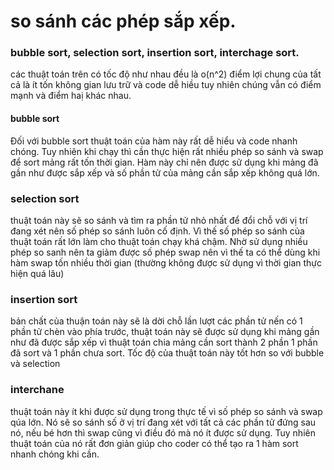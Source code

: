 # so sánh các phép sắp xếp.

### bubble sort, selection sort, insertion sort, interchage sort.

các thuật toán trên có tốc độ như nhau đều là o(n^2) điểm lợi chung của tất cả là ít tốn không gian lưu trữ và code dễ hiều tuy nhiên chúng vẫn có điểm mạnh và điểm haị khác nhau.

#### bubble sort

Đối với bubble sort thuật toán của hàm này rất dễ hiểu và code nhanh chóng. Tuy nhiên khi chạy thì cần thực hiện rất nhiều phép so sánh và swap để sort mảng rất tốn thời gian. 
Hàm này chỉ nên được sử dụng khi mảng đã gần như được sắp xếp và số phần tử của mảng cần sắp xếp không quá lớn.

### selection sort

thuật toán này sẽ so sánh và tìm ra phần tử nhỏ nhất để đổi chỗ với vị trí đang xét nên số phép so sánh luôn cố định. Vì thế số phép so sánh của thuật toán rất lớn làm cho thuật toán chạy khá chậm. Nhờ sử dụng nhiều phép so sanh nên ta giảm được số phép swap nên vì thế ta có thể dùng khi hàm swap tốn nhiều thời gian (thường không được sử dụng vì thời gian thực hiện quá lâu)

### insertion sort

bản chất của thuận toán này sẽ là dời chỗ lần lượt các phần tử nến có 1 phần tử chèn vào phía trước, thuật toán này sẽ được sử dụng khi mảng gần như đã được sắp xếp vì thuật toán chia mảng cần sort thành 2 phần 1 phần đã sort và 1 phần chưa sort. Tốc độ của thuật toán này tốt hơn so với bubble và selection

### interchane 

thuật toán này ít khi được sử dụng trong thực tế vì số phép so sánh và swap qúa lớn. Nó sẽ so sánh số ở vị trí đang xét với tất cả các phần tử đứng sau nó, nếu bé hơn thì swap cũng vì điều đó mà nó ít được sử dụng. Tuy nhiên thuật toán của nó rất đơn giản giúp cho coder có thể tạo ra 1 hàm sort nhanh chóng khi cần.

